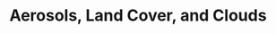 ---
layout: page
title: Aerosols, Land Cover, and Clouds
description: Humans are driving changes in the aerosol environment <em>and</em> in land cover. My dissertation is funded by a NASA FINESST award that looks at land-aerosol-cloud interactions. I'm currently working on a satellite-based study of how deforestation in Southeast Asia drives changes in clouds, and how those changes are modulated by moisture and aerosol loading.
importance: 3
img: assets/img/deforestation.png
short_img: assets/img/deforestation.png
---